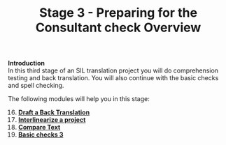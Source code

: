 ﻿---
title: Stage 3 - Preparing for the Consultant check Overview
---
**Introduction**   
In this third stage of an SIL translation project you will do comprehension testing and back translation. You will also continue with the basic checks and spell checking.

The following modules will help you in this stage:

16. [**Draft a Back Translation**](16.BT1.md)  
17. [**Interlinearize a project**](17.BT2.md)
18. [**Compare Text**](18.CT.md)
19. [**Basic checks 3**](19.BC3.md)
